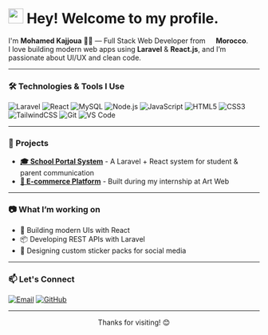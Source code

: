 <h1><img src="https://emojis.slackmojis.com/emojis/images/1531849430/4246/blob-sunglasses.gif?1531849430" width="30"/> Hey! Welcome to my profile.</h1>

<p>I'm <b>Mohamed Kajjoua</b> 👨‍💻 — Full Stack Web Developer from <img src="https://cdn-icons-png.flaticon.com/512/197/197551.png" width="13"/> <b>Morocco</b>.</br>
I love building modern web apps using <b>Laravel</b> & <b>React.js</b>, and I’m passionate about UI/UX and clean code.
</p>

---

<h3>🛠 Technologies & Tools I Use</h3>
<p>
  <img alt="Laravel" src="https://img.shields.io/badge/-Laravel-FF2D20?style=flat-square&logo=laravel&logoColor=white" />
  <img alt="React" src="https://img.shields.io/badge/-React-45b8d8?style=flat-square&logo=react&logoColor=white" />
  <img alt="MySQL" src="https://img.shields.io/badge/-MySQL-4479A1?style=flat-square&logo=mysql&logoColor=white" />
  <img alt="Node.js" src="https://img.shields.io/badge/-Node.js-43853D?style=flat-square&logo=node.js&logoColor=white" />
  <img alt="JavaScript" src="https://img.shields.io/badge/-JavaScript-F7DF1E?style=flat-square&logo=javascript&logoColor=black" />
  <img alt="HTML5" src="https://img.shields.io/badge/-HTML5-E34F26?style=flat-square&logo=html5&logoColor=white" />
  <img alt="CSS3" src="https://img.shields.io/badge/-CSS3-1572B6?style=flat-square&logo=css3&logoColor=white" />
  <img alt="TailwindCSS" src="https://img.shields.io/badge/-TailwindCSS-38B2AC?style=flat-square&logo=tailwind-css&logoColor=white" />
  <img alt="Git" src="https://img.shields.io/badge/-Git-F05032?style=flat-square&logo=git&logoColor=white" />
  <img alt="VS Code" src="https://img.shields.io/badge/-VS_Code-007ACC?style=flat-square&logo=visual-studio-code&logoColor=white" />
</p>

---

<h3>📌 Projects</h3>
<ul>
  <li><a href="https://github.com/mohamed0ko/School-Management"><b>🎓 School Portal System</b></a> - A Laravel + React system for student & parent communication</li>
  <li><a href="https://github.com/mohamed0ko/siteEcommerce"><b>🛒 E-commerce Platform</b></a> - Built during my internship at Art Web</li>
</ul>

---

<h3>📷 What I’m working on</h3>
<ul>
  <li>🚀 Building modern UIs with React</li>
  <li>📦 Developing REST APIs with Laravel</li>
  <li>🎨 Designing custom sticker packs for social media</li>
</ul>

---

<h3>📫 Let's Connect</h3>
<p>
  <a href="mailto:Mohamed0koo20@gmail.com"><img alt="Email" src="https://img.shields.io/badge/email-D14836?style=for-the-badge&logo=gmail&logoColor=white" /></a>
  <a href="https://github.com/MohamedKajjoua" target="_blank"><img alt="GitHub" src="https://img.shields.io/badge/github-%2312100E.svg?&style=for-the-badge&logo=github&logoColor=white" /></a>
</p>

---

<p align="center">Thanks for visiting! 😊</p>
